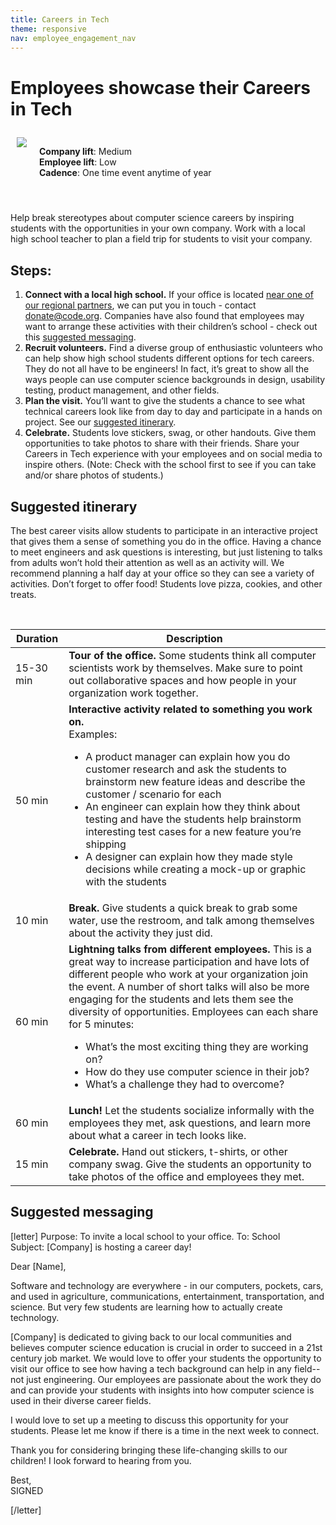 ```yaml
---
title: Careers in Tech
theme: responsive
nav: employee_engagement_nav
---
```


# Employees showcase their Careers in Tech

<div class="col-50" style="float:left; padding:10px">

 <img src="/images/employee-engagement/company-visit.jpg" style="max-width: 100%">
 </div>

<div class="col-50" style="float:left; padding:10px">

 <strong>Company lift</strong>: Medium<br>
 <strong>Employee lift</strong>: Low<br>
 <strong>Cadence</strong>: One time event anytime of year
</div>

<div style="clear: both;"></div>
<br>

Help break stereotypes about computer science careers by inspiring students with the opportunities in your own company. Work with a local high school teacher to plan a field trip for students to visit your company.

## Steps:

1. **Connect with a local high school.** If your office is located [near one of our regional partners](https://code.org/educate/regional-partner/partners), we can put you in touch - contact donate@code.org. Companies have also found that employees may want to arrange these activities with their children’s school - check out this [suggested messaging](#messaging).
1. **Recruit volunteers.** Find a diverse group of enthusiastic volunteers who can help show high school students different options for tech careers. They do not all have to be engineers! In fact, it’s great to show all the ways people can use computer science backgrounds in design, usability testing, product management, and other fields.
1. **Plan the visit.** You’ll want to give the students a chance to see what technical careers look like from day to day and participate in a hands on project. See our [suggested itinerary](#itinerary).
1. **Celebrate.** Students love stickers, swag, or other handouts. Give them opportunities to take photos to share with their friends. Share your Careers in Tech experience with your employees and on social media to inspire others. (Note: Check with the school first to see if you can take and/or share photos of students.)

<a name="itinerary"></a>
## Suggested itinerary

The best career visits allow students to participate in an interactive project that gives them a sense of something you do in the office. Having a chance to meet engineers and ask questions is interesting, but just listening to talks from adults won’t hold their attention as well as an activity will. We recommend planning a half day at your office so they can see a variety of activities. Don’t forget to offer food! Students love pizza, cookies, and other treats.

<br>

| Duration | Description |
|-------- | -------- |
| 15-30 min | **Tour of the office.** Some students think all computer scientists work by themselves. Make sure to point out collaborative spaces and how people in your organization work together.  |
| 50 min | **Interactive activity related to something you work on.** <br>Examples: <ul><li>A product manager can explain how you do customer research and ask the students to brainstorm new feature ideas and describe the customer / scenario for each</li><li>An engineer can explain how they think about testing and have the students help brainstorm interesting test cases for a new feature you’re shipping</li><li>A designer can explain how they made style decisions while creating a mock-up or graphic with the students</li></ul> |
| 10 min | **Break.** Give students a quick break to grab some water, use the restroom, and talk among themselves about the activity they just did.  |
| 60 min | **Lightning talks from different employees.** This is a great way to increase participation and have lots of different people who work at your organization join the event. A number of short talks will also be more engaging for the students and lets them see the diversity of opportunities. Employees can each share for 5 minutes: <ul><li>What’s the most exciting thing they are working on?</li><li>How do they use computer science in their job?</li><li>What’s a challenge they had to overcome?</li></ul> |
| 60 min | **Lunch!** Let the students socialize informally with the employees they met, ask questions, and learn more about what a career in tech looks like. |
| 15 min | **Celebrate.** Hand out stickers, t-shirts, or other company swag. Give the students an opportunity to take photos of the office and employees they met.  |

<a name="messaging"></a>
## Suggested messaging

[letter]
Purpose: To invite a local school to your office.
To: School<br>
Subject: [Company] is hosting a career day!

Dear [Name],

Software and technology are everywhere - in our computers, pockets, cars, and used in agriculture, communications, entertainment, transportation, and science. But very few students are learning how to actually create technology.

[Company] is dedicated to giving back to our local communities and believes computer science education is crucial in order to succeed in a 21st century job market. We would love to offer your students the opportunity to visit our office to see how having a tech background can help in any field--not just engineering. Our employees are passionate about the work they do and can provide your students with insights into how computer science is used in their diverse career fields.

I would love to set up a meeting to discuss this opportunity for your students. Please let me know if there is a time in the next week to connect.

Thank you for considering bringing these life-changing skills to our children! I look forward to hearing from you.

Best,
<br>SIGNED

[/letter]



